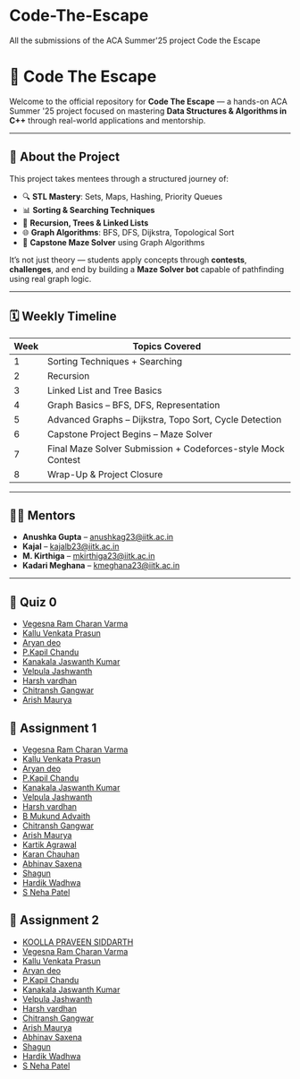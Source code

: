 # Code-The-Escape
All the submissions of the ACA Summer'25 project Code the Escape 
# 🚀 Code The Escape

Welcome to the official repository for **Code The Escape** — a hands-on ACA Summer '25 project focused on mastering **Data Structures & Algorithms in C++** through real-world applications and mentorship.

---

## 🧩 About the Project

This project takes mentees through a structured journey of:
- 🔍 **STL Mastery**: Sets, Maps, Hashing, Priority Queues
- 📊 **Sorting & Searching Techniques**
- 🔁 **Recursion, Trees & Linked Lists**
- 🌐 **Graph Algorithms**: BFS, DFS, Dijkstra, Topological Sort
- 🧭 **Capstone Maze Solver** using Graph Algorithms

It’s not just theory — students apply concepts through **contests**, **challenges**, and end by building a **Maze Solver bot** capable of pathfinding using real graph logic.

---

## 🗓️ Weekly Timeline

| Week | Topics Covered |
|------|----------------|
| 1 | Sorting Techniques + Searching |
| 2 | Recursion |
| 3 | Linked List and Tree Basics |
| 4 | Graph Basics – BFS, DFS, Representation |
| 5 | Advanced Graphs – Dijkstra, Topo Sort, Cycle Detection |
| 6 | Capstone Project Begins – Maze Solver |
| 7 | Final Maze Solver Submission + Codeforces-style Mock Contest |
| 8 | Wrap-Up & Project Closure |

---

## 👩‍🏫 Mentors

- **Anushka Gupta** – anushkag23@iitk.ac.in
- **Kajal** – kajalb23@iitk.ac.in
- **M. Kirthiga** – mkirthiga23@iitk.ac.in
- **Kadari Meghana** – kmeghana23@iitk.ac.in

---

## 📘 Quiz 0
- [Vegesna Ram Charan Varma](https://github.com/vramcharanvarma/quiz-0-241156)
- [Kallu Venkata Prasun](https://github.com/venkataprasun16/Quiz_0_Kallu-Venkata-Prasun_240508)
- [Aryan deo](https://github.com/ard714/assignments_Aryan_Deo_230213_code_the_escape_ACA/tree/main/quiz0)
- [P.Kapil Chandu](https://github.com/kapilchandu18/quiz-0-answers-Patteti-Kapil-Chandu-240741)
- [Kanakala Jaswanth Kumar](https://github.com/jaswanth1805/Assingment1_JaswanthKumar_240513)
- [Velpula Jashwanth](https://github.com/Velpula-Jashwanth/quiz_0_velpula-jashwanth_241157)
- [Harsh vardhan](https://github.com/Harsh8118198harsh/Quiz-zero-)
- [Chitransh Gangwar](https://github.com/Chitts28/Assignment_chitransh_gangwar_230336_codetheescape/tree/main/quiz_0)
- [Arish Maurya](https://github.com/Arish2006/Assignment_0_Arish_240177)
 


## 📘 Assignment 1 
- [Vegesna Ram Charan Varma](https://github.com/vramcharanvarma/assignment-1-241156)
- [Kallu Venkata Prasun](https://github.com/venkataprasun16/Assignment_1_Kallu-Venkata-Prasun_240508)
- [Aryan deo](https://github.com/ard714/assignments_Aryan_Deo_230213_code_the_escape_ACA/tree/main/assignment_1)
- [P.Kapil Chandu](https://github.com/kapilchandu18/assignement-1-answers-Patteti-Kapil-Chandu-240741)
- [Kanakala Jaswanth Kumar](https://github.com/jaswanth1805/Assignment2_JaswanthKumar_240513)
- [Velpula Jashwanth](https://github.com/Velpula-Jashwanth/Assignment_1_velpula-jashwanth_241157)
- [Harsh vardhan](https://github.com/Harsh8118198harsh/Assignment1)
- [B Mukund Advaith](https://github.com/advaithmukund24/CodeTheEscape_Assignment1_BMukundAdvaith_240253)
- [Chitransh Gangwar](https://github.com/Chitts28/Assignment_chitransh_gangwar_230336_codetheescape/tree/main/assignment_1)
- [Arish Maurya](https://github.com/Arish2006/Assignment_1_Arish_240177)
- [Kartik Agrawal](https://github.com/Luciferk07/Assignmnet_1_Kartik_Agrawal_240526.git)
- [Karan Chauhan](https://github.com/kc-debug/Assignment1_KARAN_CHAUHAN_240519.git)
- [Abhinav Saxena](https://github.com/abhinava24/A1_Abhinav_240037)
- [Shagun](https://github.com/sh-gun14/Code-to-escape1-assignment1-shagun-230948)
- [Hardik Wadhwa](https://github.com/Hardik-2152/Assignment_1_Hardik_240423)
- [S Neha Patel](https://github.com/nehapatel-ctrl/Code-the-escape-cpp/tree/Assignments)

  
## 📙 Assignment 2 
- [KOOLLA PRAVEEN SIDDARTH](https://github.com/praveen-1-png/praveen-240552-assignment2.git)
- [Vegesna Ram Charan Varma](https://github.com/vramcharanvarma/assignment-2-241156)
- [Kallu Venkata Prasun](https://github.com/venkataprasun16/Assignment_2_Kallu-Venkata-Prasun_240508)
- [Aryan deo](https://github.com/ard714/assignments_Aryan_Deo_230213_code_the_escape_ACA/tree/main/assignment%20_2)
- [P.Kapil Chandu](https://github.com/kapilchandu18/assignement-2-Patteti-Kapil-Chandu-240741)
- [Kanakala Jaswanth Kumar](https://github.com/jaswanth1805/Assignment3_JaswanthKumar_240513)
- [Velpula Jashwanth](https://github.com/Velpula-Jashwanth/Assignment_2_Velpula-Jashwanth_241157)
- [Harsh vardhan](https://github.com/Harsh8118198harsh/Assignment_2)
- [Chitransh Gangwar](https://github.com/Chitts28/Assignment_chitransh_gangwar_230336_codetheescape/tree/main/assignment_2)
- [Arish Maurya](https://github.com/Arish2006/Assignment_2_Arish_240177)
- [Abhinav Saxena](https://github.com/abhinava24/A-2_Abhinav_240037)
- [Shagun](https://github.com/sh-gun14/Code-to-escape-assignment-2-shagun_-230948-)
- [Hardik Wadhwa](https://github.com/Hardik-2152/Assignment_2_Hardik_240423)
- [S Neha Patel](https://github.com/nehapatel-ctrl/Code-the-escape-cpp/tree/nehapatel-ctrl-assignments)
  

